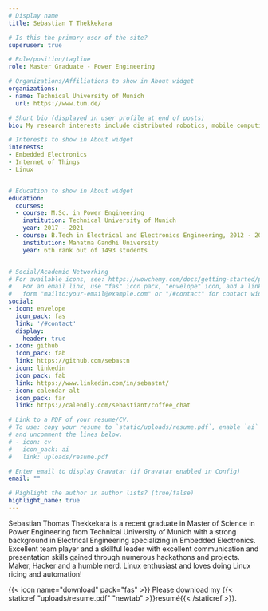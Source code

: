 ```yaml
---
# Display name
title: Sebastian T Thekkekara

# Is this the primary user of the site?
superuser: true

# Role/position/tagline
role: Master Graduate - Power Engineering

# Organizations/Affiliations to show in About widget
organizations:
- name: Technical University of Munich
  url: https://www.tum.de/

# Short bio (displayed in user profile at end of posts)
bio: My research interests include distributed robotics, mobile computing and programmable matter.

# Interests to show in About widget
interests:
- Embedded Electronics
- Internet of Things
- Linux


# Education to show in About widget
education:
  courses:
  - course: M.Sc. in Power Engineering
    institution: Technical University of Munich
    year: 2017 - 2021
  - course: B.Tech in Electrical and Electronics Engineering, 2012 - 2016
    institution: Mahatma Gandhi University 
    year: 6th rank out of 1493 students


# Social/Academic Networking
# For available icons, see: https://wowchemy.com/docs/getting-started/page-builder/#icons
#   For an email link, use "fas" icon pack, "envelope" icon, and a link in the
#   form "mailto:your-email@example.com" or "/#contact" for contact widget.
social:
- icon: envelope
  icon_pack: fas
  link: '/#contact'
  display:
    header: true
- icon: github
  icon_pack: fab
  link: https://github.com/sebastn
- icon: linkedin
  icon_pack: fab
  link: https://www.linkedin.com/in/sebastnt/
- icon: calendar-alt
  icon_pack: far
  link: https://calendly.com/sebastiant/coffee_chat

# Link to a PDF of your resume/CV.
# To use: copy your resume to `static/uploads/resume.pdf`, enable `ai` icons in `params.toml`, 
# and uncomment the lines below.
# - icon: cv
#   icon_pack: ai
#   link: uploads/resume.pdf

# Enter email to display Gravatar (if Gravatar enabled in Config)
email: ""

# Highlight the author in author lists? (true/false)
highlight_name: true
---
```


Sebastian Thomas Thekkekara is a recent graduate in Master of Science in Power Engineering from Technical University of Munich with a strong background in Electrical Engineering specializing in Embedded Electronics. Excellent team player and a skillful leader with excellent communication and presentation skills gained through numerous hackathons and projects. Maker, Hacker and a humble nerd. Linux enthusiast and loves doing Linux ricing and automation!

{{< icon name="download" pack="fas" >}} Please download my {{< staticref "uploads/resume.pdf" "newtab" >}}resumé{{< /staticref >}}.
